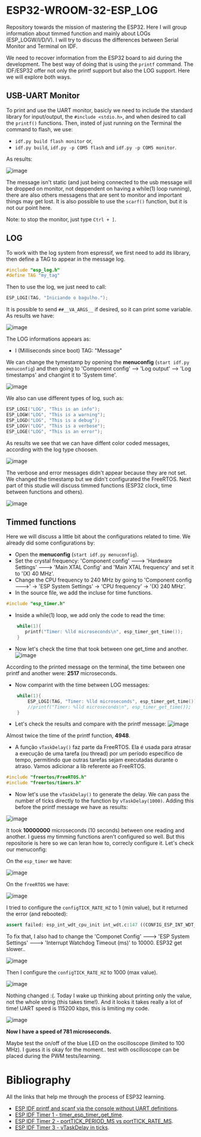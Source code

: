 # ESP32-WROOM-32-ESP_LOG
Repository towards the mission of mastering the ESP32. Here I will group information about timmed function and  mainly about LOGs (ESP_LOGW/I/D/V). I will try to discuss the differences between Serial Monitor and Terminal on IDF.

We need to recover information from the ESP32 board to aid during the development. The best way of doing that is using the `printf` command. The IDF/ESP32 offer not only the printf support but also the LOG support. Here we will explore both ways.

## USB-UART Monitor

To print and use the UART monitor, basicly we need to include the standard library for input/output, the `#include <stdio.h>`, and when desired to call the `printf()` functions.
Then, insted of just running on the Terminal the command to flash, we use: 

* `idf.py build flash monitor` or,
* `idf.py build`, `idf.py -p COM5 flash` and `idf.py -p COM5 monitor`.

As results:

![image](https://github.com/Rafaelatff/ESP32-WROOM-32-ESP_LOG/assets/58916022/d5ee0399-c518-4c22-adb4-46dca1d14ea8)

The message isn't static (and just being connected to the usb message will be dropped on monitor, not deppendent on having a while(1) loop running), there are also others messagens that are sent to monitor and important things may get lost. It is also possible to use the `scarf()` function, but it is not our point here.

Note: to stop the monitor, just type `Ctrl + ]`.

## LOG

To work with the log system from espressif, we first need to add its library, then define a TAG to appear in the message log.

```c
#include "esp_log.h"
#define TAG "my_tag"
```

Then to use the log, we just need to call:

```c
ESP_LOGI(TAG, "Iniciando o bagulho.");
```

It is possible to send `##__VA_ARGS__` if desired, so it can print some variable. As results we have:

![image](https://github.com/Rafaelatff/ESP32-WROOM-32-ESP_LOG/assets/58916022/5ec74534-914d-4f39-85f1-337fd523b9b7)

The LOG informations appears as: 

* I (Milliseconds since boot) TAG: "Message"

We can change the tymestamp by opening the **menuconfig** (`start idf.py menuconfig`) and then going to 'Component config' --> 'Log output' --> 'Log timestamps' and changint it to 'System time'.

![image](https://github.com/Rafaelatff/ESP32-WROOM-32-ESP_LOG/assets/58916022/f3a5f2e3-d2cd-4aaf-9494-ea2faef9d6d2)

We also can use different types of log, such as:

```c
ESP_LOGI("LOG", "This is an info");
ESP_LOGW("LOG", "This is a warning");
ESP_LOGD("LOG", "This is a debug");
ESP_LOGV("LOG", "This is a verbose");
ESP_LOGE("LOG", "This is an error"); 
```

As results we see that we can have diffent color coded messages, according with the log type choosen.

![image](https://github.com/Rafaelatff/ESP32-WROOM-32-ESP_LOG/assets/58916022/5a2e836d-3d09-49ed-b209-4da475c819c6)

The verbose and error messages didn't appear because they are not set. We changed the timestamp but we didn't configurated the FreeRTOS. Next part of this studie will discuss timmed functions (ESP32 clock, time between functions and others).

![image](https://github.com/Rafaelatff/ESP32-WROOM-32-ESP_LOG/assets/58916022/6ed5cc55-c473-48a1-8986-f1b6000d496b)

## Timmed functions

Here we will discuss a little bit about the configurations related to time. We already did some configurations by:

* Open the **menuconfig** (`start idf.py menuconfig`).
* Set the crystal frequency: 'Component config' ---> 'Hardware Settings' ---> 'Main XTAL Config' and 'Main XTAL frequency' and set it to '(X) 40 MHz'.
* Change the CPU frequency to 240 MHz by going to 'Component config --->' -> 'ESP System Settings' -> 'CPU frequency' -> '(X) 240 MHz'.
* In the source file, we add the incluse for time functions.
```c
#include "esp_timer.h"
```
* Inside a while(1) loop, we add only the code to read the time:
```c
    while(1){
       printf("Timer: %lld microseconds\n", esp_timer_get_time());
    }
```
* Now let's check the time that took between one get_time and another.
![image](https://github.com/Rafaelatff/ESP32-WROOM-32-ESP_LOG/assets/58916022/68e817ca-f09c-4fce-ba22-31951ed29cb9)

According to the printed message on the terminal, the time between one printf and another were: **2517** microseconds.
* Now comparint with the time between LOG messages:
```c
    while(1){
        ESP_LOGI(TAG, "Timer: %lld microseconds", esp_timer_get_time());
        //printf("Timer: %lld microseconds\n", esp_timer_get_time());
    }
```
* Let's check the results and compare with the printf message:
![image](https://github.com/Rafaelatff/ESP32-WROOM-32-ESP_LOG/assets/58916022/6ea9de59-dd77-43f6-a18e-3fbc90c0acc3)

Almost twice the time of the printf function, **4948**.

* A função `vTaskDelay()` faz parte da FreeRTOS. Ela é usada para atrasar a execução de uma tarefa (ou thread) por um período específico de tempo, permitindo que outras tarefas sejam executadas durante o atraso. Vamos adicionar a lib referente ao FreeRTOS.
```c
#include "freertos/FreeRTOS.h"
#include "freertos/timers.h"
```
* Now let's use the `vTaskDelay()` to generate the delay. We can pass the number of ticks directly to the function by `vTaskDelay(1000)`. Adding this before the printf message we have as results:

![image](https://github.com/Rafaelatff/ESP32-WROOM-32-ESP_LOG/assets/58916022/157338e5-e554-482c-96ca-fab9f908368c)

It took **10000000** microseconds (10 seconds) between one reading and another. I guess my timming functions aren't configured so well. But this repositorie is here so we can leran how to, correcly configure it. Let's check our menuconfig:

On the `esp_timer` we have:

![image](https://github.com/Rafaelatff/ESP32-WROOM-32-ESP_LOG/assets/58916022/fda2c4f2-c961-469d-8730-13aa3ff2f8ea)

On the `freeRTOS` we have:

![image](https://github.com/Rafaelatff/ESP32-WROOM-32-ESP_LOG/assets/58916022/71e1925f-6aeb-4016-ab67-4b084103ce2d)

I tried to configure the `configTICK_RATE_HZ` to 1 (min value), but it returned the error (and rebooted):

```py
assert failed: esp_int_wdt_cpu_init int_wdt.c:147 ((CONFIG_ESP_INT_WDT_TIMEOUT_MS >= (portTICK_PERIOD_MS << 1)) && "Interrupt watchdog timeout needs to be at least twice the RTOS tick period!")
```

To fix that, I also had to change the 'Componet Config' ---> 'ESP System Settings' ---> 'Interrupt Watchdog Timeout (ms)' to 10000. ESP32 get slower..

![image](https://github.com/Rafaelatff/ESP32-WROOM-32-ESP_LOG/assets/58916022/a70df460-d9cb-483b-aa17-232ec574c864)

Then I configure the `configTICK_RATE_HZ` to 1000 (max value).
 
![image](https://github.com/Rafaelatff/ESP32-WROOM-32-ESP_LOG/assets/58916022/7259a821-8921-4938-bb95-38d3a73248a4)

Nothing changed :(. Today I wake up thinking about printing only the value, not the whole string (this takes time!). And it looks it takes really a lot of time! UART speed is 115200 kbps, this is limiting my code.

![image](https://github.com/Rafaelatff/ESP32-WROOM-32-ESP_LOG/assets/58916022/cb14e91f-4949-4de5-9cd5-efd9f03cc7cc)

**Now I have a speed of 781 microseconds.**

Maybe test the on/off of the blue LED on the oscilloscope (limited to 100 MHz). I guess it is okay for the moment.. test with oscilloscope can be placed during the PWM tests/learning.

# Bibliography

All the links that help me through the process of ESP32 learning.

* [ESP IDF printf and scanf via the console without UART definitions](https://www.youtube.com/watch?v=WzxZSvWVWpM).
* [ESP IDF Timer 1 - timer_esp_timer_get_time](https://www.youtube.com/watch?v=grBvdzKdNTY&list=PLgrKXQgo8LPt12719eN2-xVFqlmRZd2Qk&index=1).
* [ESP IDF Timer 2 - portTICK_PERIOD_MS vs portTICK_RATE_MS](https://www.youtube.com/watch?v=-IIXnF3NnyI&list=PLgrKXQgo8LPt12719eN2-xVFqlmRZd2Qk&index=2).
* [ESP IDF Timer 3 - vTaskDelay in ticks](https://www.youtube.com/watch?v=O4SwMBGzWa4&list=PLgrKXQgo8LPt12719eN2-xVFqlmRZd2Qk&index=3).
